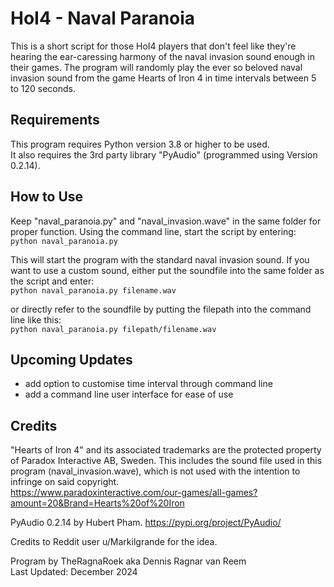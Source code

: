 # HoI4 - Naval Paranoia
This is a short script for those HoI4 players that don't feel like they're
hearing the ear-caressing harmony of the naval invasion sound enough in
their games. The program will randomly play the ever so beloved naval invasion sound from the game
Hearts of Iron 4 in time intervals between 5 to 120 seconds.

## Requirements
This program requires Python version 3.8 or higher to be used. <br>
It also requires the 3rd party library "PyAudio" (programmed using Version 0.2.14).

## How to Use
Keep "naval_paranoia.py" and "naval_invasion.wave" in the same folder for proper function.
Using the command line, start the script by entering: <br>
`python naval_paranoia.py` <br>

This will start the program with the standard naval invasion sound. If you want to use a custom sound,
either put the soundfile into the same folder as the script and enter: <br>
`python naval_paranoia.py filename.wav` <br>

or directly refer to the soundfile by putting the filepath into the command line like this: <br>
`python naval_paranoia.py filepath/filename.wav`

## Upcoming Updates
- add option to customise time interval through command line
- add a command line user interface for ease of use

## Credits

"Hearts of Iron 4" and its associated trademarks are the protected property of
Paradox Interactive AB, Sweden. This includes the sound file used
in this program (naval_invasion.wave), which is not used with the intention to infringe on
said copyright. <br>
https://www.paradoxinteractive.com/our-games/all-games?amount=20&Brand=Hearts%20of%20Iron

PyAudio 0.2.14 by Hubert Pham. https://pypi.org/project/PyAudio/

Credits to Reddit user u/Markilgrande for the idea.

Program by TheRagnaRoek aka Dennis Ragnar van Reem <br>
Last Updated: December 2024
